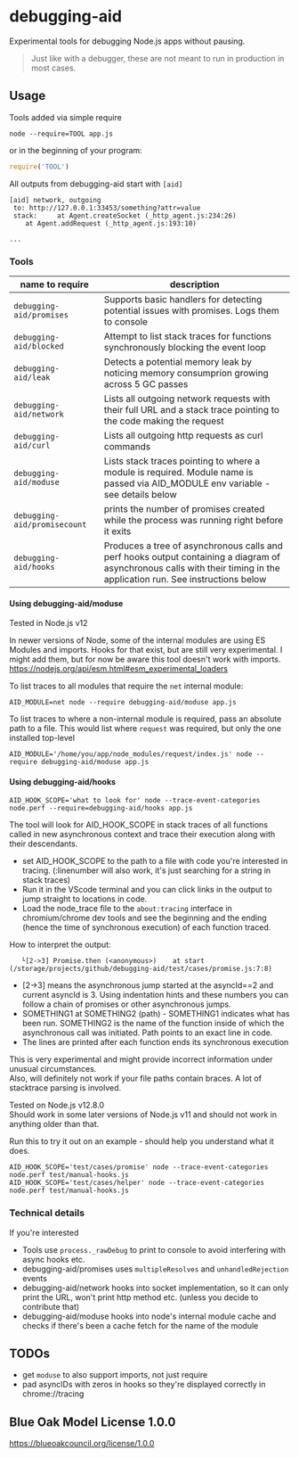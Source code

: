 # debugging-aid
Experimental tools for debugging Node.js apps without pausing.

> Just like with a debugger, these are not meant to run in production in most cases.

## Usage

Tools added via simple require

```
node --require=TOOL app.js
```
or in the beginning of your program:
```js
require('TOOL')
```

All outputs from debugging-aid start with `[aid] `
```
[aid] network, outgoing  
 to: http://127.0.0.1:33453/something?attr=value
 stack:     at Agent.createSocket (_http_agent.js:234:26)
    at Agent.addRequest (_http_agent.js:193:10)

...

```

### Tools

|name to require|description|
|---|---|
|`debugging-aid/promises`| Supports basic handlers for detecting potential issues with promises. Logs them to console |
|`debugging-aid/blocked`| Attempt to list stack traces for functions synchronously blocking the event loop|
|`debugging-aid/leak`| Detects a potential memory leak by noticing memory consumprion growing across 5 GC passes|
|`debugging-aid/network`| Lists all outgoing network requests with their full URL and a stack trace pointing to the code making the request|
|`debugging-aid/curl`| Lists all outgoing http requests as curl commands|
|`debugging-aid/moduse`| Lists stack traces pointing to where a module is required. Module name is passed via AID_MODULE env variable - see details below|
|`debugging-aid/promisecount`| prints the number of promises created while the process was running right before it exits|
|`debugging-aid/hooks`| Produces a tree of asynchronous calls and perf hooks output containing a diagram of asynchronous calls with their timing in the application run. See instructions below|

#### Using debugging-aid/moduse

Tested in Node.js v12

In newer versions of Node, some of the internal modules are using ES Modules and imports. Hooks for that exist, but are still very experimental. I might add them, but for now be aware this tool doesn't work with imports. https://nodejs.org/api/esm.html#esm_experimental_loaders

To list traces to all modules that require the `net` internal module:

```
AID_MODULE=net node --require debugging-aid/moduse app.js 
```

To list traces to where a non-internal module is required, pass an absolute path to a file.
This would list where `request` was required, but only the one installed top-level

```
AID_MODULE='/home/you/app/node_modules/request/index.js' node --require debugging-aid/moduse app.js 
```



#### Using debugging-aid/hooks

```
AID_HOOK_SCOPE='what to look for' node --trace-event-categories node.perf --require=debugging-aid/hooks app.js
```

The tool will look for AID_HOOK_SCOPE in stack traces of all functions called in new asynchronous context and trace their execution along with their descendants.   
- set AID_HOOK_SCOPE to the path to a file with code you're interested in tracing. (:linenumber will also work, it's just searching for a string in stack traces)
- Run it in the VScode terminal and you can click links in the output to jump straight to locations in code.   
- Load the node_trace file to the `about:tracing` interface in chromium/chrome dev tools and see the beginning and the ending (hence the time of synchronous execution) of each function traced.  

How to interpret the output:
```
   └[2->3] Promise.then (<anonymous>)    at start (/storage/projects/github/debugging-aid/test/cases/promise.js:7:8)
```
- [2->3] means the asynchronous jump started at the asyncId==2 and current asyncId is 3. Using indentation hints and these numbers you can follow a chain of promises or other asynchronous jumps.
- SOMETHING1 at SOMETHING2 (path) - SOMETHING1 indicates what has been run. SOMETHING2 is the name of the function inside of which the asynchronous call was initiated. Path points to an exact line in code.
- The lines are printed after each function ends its synchronous execution

This is very experimental and might provide incorrect information under unusual circumstances.  
Also, will definitely not work if your file paths contain braces. A lot of stacktrace parsing is involved.

Tested on Node.js v12.8.0  
Should work in some later versions of Node.js v11 and should not work in anything older than that.

Run this to try it out on an example - should help you understand what it does.
```
AID_HOOK_SCOPE='test/cases/promise' node --trace-event-categories node.perf test/manual-hooks.js 
AID_HOOK_SCOPE='test/cases/helper' node --trace-event-categories node.perf test/manual-hooks.js 
```

### Technical details
If you're interested

- Tools use `process._rawDebug` to print to console to avoid interfering with async hooks etc.
- debugging-aid/promises uses `multipleResolves` and `unhandledRejection` events
- debugging-aid/network hooks into socket implementation, so it can only print the URL, won't print http method etc. (unless you decide to contribute that)
- debugging-aid/moduse hooks into node's internal module cache and checks if there's been a cache fetch for the name of the module

## TODOs

- get `moduse` to also support imports, not just require
- pad asyncIDs with zeros in hooks so they're displayed correctly in chrome://tracing 

## Blue Oak Model License 1.0.0
https://blueoakcouncil.org/license/1.0.0